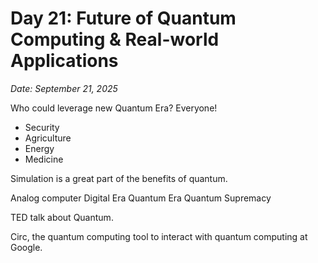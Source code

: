 # Day 21: Future of Quantum Computing & Real-world Applications

*Date: September 21, 2025*

Who could leverage new Quantum Era? Everyone!

- Security 
- Agriculture
- Energy
- Medicine

Simulation is a great part of the benefits of quantum.

Analog computer
Digital Era
Quantum Era
Quantum Supremacy


TED talk about Quantum.

Circ, the quantum computing tool to interact with quantum computing at Google.